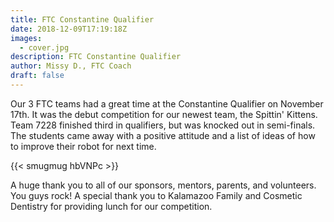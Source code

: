 ```yaml
---
title: FTC Constantine Qualifier
date: 2018-12-09T17:19:18Z
images:
  - cover.jpg
description: FTC Constantine Qualifier
author: Missy D., FTC Coach
draft: false
---
```


Our 3 FTC teams had a great time at the Constantine Qualifier on November 17th. It was the debut competition for our newest team, the Spittin' Kittens. Team 7228 finished third in qualifiers, but was knocked out in semi-finals. The students came away with a positive attitude and a list of ideas of how to improve their robot for next time.

<!--more-->

{{< smugmug hbVNPc >}}

A huge thank you to all of our sponsors, mentors, parents, and volunteers. You guys rock! A special thank you to Kalamazoo Family and Cosmetic Dentistry for providing lunch for our competition.
